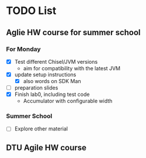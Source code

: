 # TODO List

## Aglie HW course for summer school

### For Monday

 * [x] Test different Chisel/JVM versions
    - aim for compatibility with the latest JVM
 * [x] update setup instructions
   - [x] also words on SDK Man
 * [ ] preparation slides
 * [x] Finish lab0, including test code
     - Accumulator with configurable width

### Summer School

 * [ ] Explore other material

## DTU Agile HW course